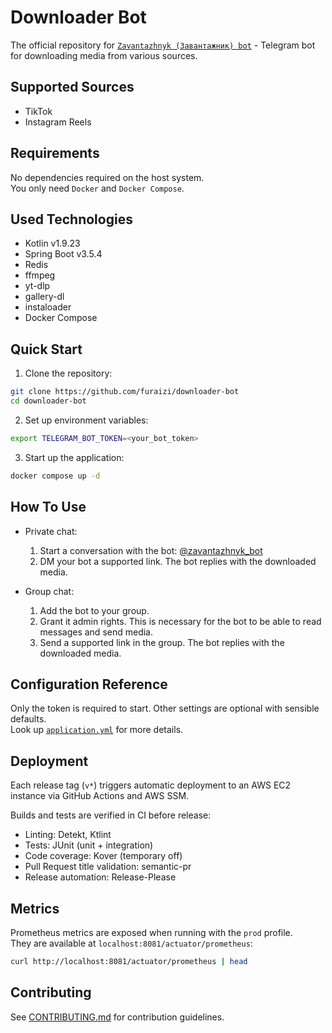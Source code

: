 # Downloader Bot
The official repository for [`Zavantazhnyk (Завантажник) bot`](https://t.me/zavantazhnyk_bot) - Telegram bot for downloading media from various sources.

## Supported Sources
- TikTok
- Instagram Reels

## Requirements
No dependencies required on the host system.  
You only need `Docker` and `Docker Compose`.

## Used Technologies
- Kotlin v1.9.23
- Spring Boot v3.5.4
- Redis
- ffmpeg
- yt-dlp
- gallery-dl
- instaloader
- Docker Compose

## Quick Start
1. Clone the repository:
```bash
git clone https://github.com/furaizi/downloader-bot
cd downloader-bot
```

2. Set up environment variables:
```bash
export TELEGRAM_BOT_TOKEN=<your_bot_token>
```

3. Start up the application:
```bash
docker compose up -d
```

## How To Use
- Private chat:
  1. Start a conversation with the bot: [@zavantazhnyk_bot](https://t.me/zavantazhnyk_bot)
  2. DM your bot a supported link. The bot replies with the downloaded media.

- Group chat:
  1. Add the bot to your group.
  2. Grant it admin rights. This is necessary for the bot to be able to read messages and send media.
  3. Send a supported link in the group. The bot replies with the downloaded media.

## Configuration Reference
Only the token is required to start. Other settings are optional with sensible defaults.  
Look up [`application.yml`](./src/main/resources/application.yml) for more details.

## Deployment
Each release tag (`v*`) triggers automatic deployment to an AWS EC2 instance via GitHub Actions and AWS SSM.

Builds and tests are verified in CI before release:
- Linting: Detekt, Ktlint
- Tests: JUnit (unit + integration)
- Code coverage: Kover (temporary off)
- Pull Request title validation: semantic-pr
- Release automation: Release-Please

## Metrics
Prometheus metrics are exposed when running with the `prod` profile.  
They are available at `localhost:8081/actuator/prometheus`:
```bash
curl http://localhost:8081/actuator/prometheus | head
```

## Contributing
See [CONTRIBUTING.md](./.github/CONTRIBUTING.md) for contribution guidelines.
